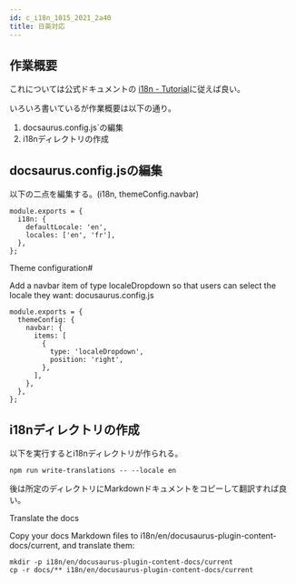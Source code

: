 ```yaml
---
id: c_i18n_1015_2021_2a40
title: 日英対応
---
```


## 作業概要

これについては公式ドキュメントの
[i18n - Tutorial](https://docusaurus.io/docs/next/i18n/tutorial)に従えば良い。


いろいろ書いているが作業概要は以下の通り。

1. docsaurus.config.js`の編集
2. i18nディレクトリの作成


## docsaurus.config.jsの編集

以下の二点を編集する。(i18n, themeConfig.navbar)

```
module.exports = {
  i18n: {
    defaultLocale: 'en',
    locales: ['en', 'fr'],
  },
};
```

Theme configuration#

Add a navbar item of type localeDropdown so that users can select the locale they want:
docusaurus.config.js

```
module.exports = {
  themeConfig: {
    navbar: {
      items: [
        {
          type: 'localeDropdown',
          position: 'right',
        },
      ],
    },
  },
};
```

## i18nディレクトリの作成


以下を実行するとi18nディレクトリが作られる。

```
npm run write-translations -- --locale en
```

後は所定のディレクトリにMarkdownドキュメントをコピーして翻訳すれば良い。

Translate the docs

Copy your docs Markdown files to i18n/en/docusaurus-plugin-content-docs/current, and translate them:

```
mkdir -p i18n/en/docusaurus-plugin-content-docs/current
cp -r docs/** i18n/en/docusaurus-plugin-content-docs/current
```



